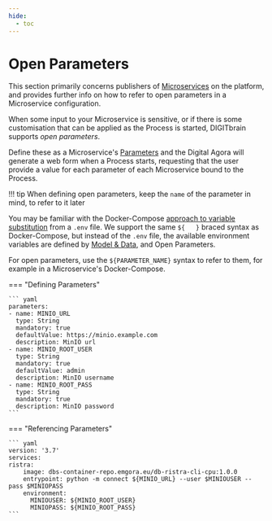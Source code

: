 ```yaml
---
hide:
  - toc
---
```


# Open Parameters

This section primarily concerns publishers of [Microservices](/attributes/microservice) on the
platform, and provides further info on how to refer to open parameters in a Microservice configuration.

When some input to your Microservice is sensitive, or if
there is some customisation that can be applied as the Process
is started, DIGITbrain supports *open parameters*.

Define these
as a Microservice's [Parameters](/attributes/microservice/#parameters)
and the Digital Agora will generate a web form when a Process starts,
requesting that the user provide a value for each parameter of each
Microservice bound to the Process. 

!!! tip
    When defining open parameters, keep the `name` of the parameter in mind, to refer to it later

You may be familiar with the Docker-Compose [approach to variable substitution](https://docs.docker.com/compose/environment-variables/set-environment-variables/#substitute-with-an-env-file)
from a `.env` file. We support the same `${   }` braced syntax as Docker-Compose, but instead
of the `.env` file, the available environment variables are defined by [Model & Data](model_data.md), and
Open Parameters.

For open parameters, use the `${PARAMETER_NAME}` syntax to refer to them,
for example in a Microservice's Docker-Compose.

=== "Defining Parameters"

    ``` yaml     
    parameters:
    - name: MINIO_URL
      type: String
      mandatory: true
      defaultValue: https://minio.example.com
      description: MinIO url
    - name: MINIO_ROOT_USER
      type: String
      mandatory: true
      defaultValue: admin
      description: MinIO username
    - name: MINIO_ROOT_PASS
      type: String
      mandatory: true
      description: MinIO password
    ```

=== "Referencing Parameters"

    ``` yaml     
    version: '3.7'
    services:
    ristra:
        image: dbs-container-repo.emgora.eu/db-ristra-cli-cpu:1.0.0
        entrypoint: python -m connect ${MINIO_URL} --user $MINIOUSER --pass $MINIOPASS
        environment:
          MINIOUSER: ${MINIO_ROOT_USER}
          MINIOPASS: ${MINIO_ROOT_PASS}
    ```
